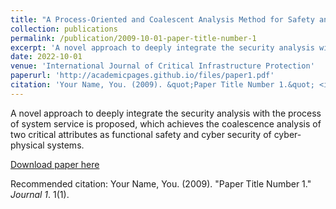 ```yaml
---
title: "A Process-Oriented and Coalescent Analysis Method for Safety and Security in Railway Systems"
collection: publications
permalink: /publication/2009-10-01-paper-title-number-1
excerpt: 'A novel approach to deeply integrate the security analysis with the process of system service is proposed, which achieves the coalescence analysis of two critical attributes as functional safety and cyber security of cyber-physical systems.'
date: 2022-10-01
venue: 'International Journal of Critical Infrastructure Protection'
paperurl: 'http://academicpages.github.io/files/paper1.pdf'
citation: 'Your Name, You. (2009). &quot;Paper Title Number 1.&quot; <i>Journal 1</i>. 1(1).'
---
```

A novel approach to deeply integrate the security analysis with the process of system service is proposed, which achieves the coalescence analysis of two critical attributes as functional safety and cyber security of cyber-physical systems.

[Download paper here](http://academicpages.github.io/files/paper1.pdf)

Recommended citation: Your Name, You. (2009). "Paper Title Number 1." <i>Journal 1</i>. 1(1).
